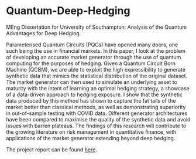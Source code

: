 # Quantum-Deep-Hedging
MEng Dissertation for University of Southampton:  Analysis of the Quantum Advantages for Deep Hedging.

Parameterised Quantum Circuits (PQCs) have opened many doors, one such being the use in financial markets. In this paper, I look at the problem of developing an accurate market generator through the use of quantum computing for the purposes of hedging. Given a Quantum Circuit Born Machine (QCBM), we are able to exploit the high expressibility to generate synthetic data that mimics the statistical distribution of the original dataset. The market generator can then used to simulate an underlying asset to maturity with the intent of learning an optimal hedging strategy, a showcase of a data-driven approach to hedging exposure. I show that the synthetic data produced by this method has shown to capture the fat tails of the market better than classical methods, as well as demonstrating superiority in out-of-sample testing with COVID data. Different generator architectures have been compared to maximise the quality of the synthetic data and avoid issues with barren plateaus. The findings of this research will contribute to the growing literature on risk management in quantitative finance, with applications of the market generator extending beyond deep hedging.

The project report can be found [here](https://github.com/Soham-Deshpande/Quantum-Deep-Hedging/blob/main/doc/FinalReport/finalreport.pdf).
